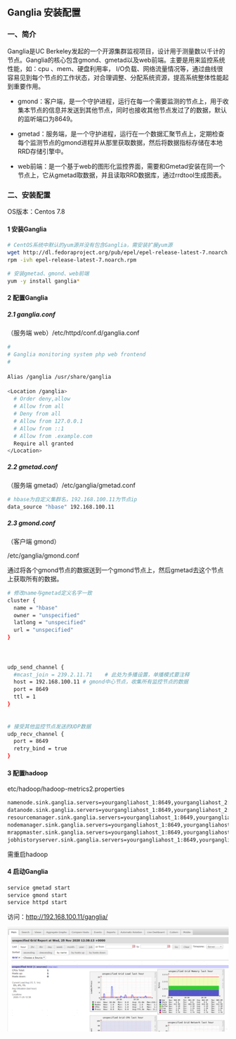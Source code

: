 ## Ganglia 安装配置

### 一、简介

Ganglia是UC Berkeley发起的一个开源集群监视项目，设计用于测量数以千计的节点。Ganglia的核心包含gmond、gmetad以及web前端。主要是用来监控系统性能，如：cpu 、mem、硬盘利用率， I/O负载、网络流量情况等，通过曲线很容易见到每个节点的工作状态，对合理调整、分配系统资源，提高系统整体性能起到重要作用。

- gmond：客户端，是一个守护进程，运行在每一个需要监测的节点上，用于收集本节点的信息并发送到其他节点，同时也接收其他节点发过了的数据，默认的监听端口为8649。

- gmetad：服务端，是一个守护进程，运行在一个数据汇聚节点上，定期检查每个监测节点的gmond进程并从那里获取数据，然后将数据指标存储在本地RRD存储引擎中。

- web前端：是一个基于web的图形化监控界面，需要和Gmetad安装在同一个节点上，它从gmetad取数据，并且读取RRD数据库，通过rrdtool生成图表。

 

### 二、安装配置

OS版本：Centos 7.8

#### 1 安装Ganglia

```bash
# CentOS系统中默认的yum源并没有包含Ganglia，需安装扩展yum源
wget http://dl.fedoraproject.org/pub/epel/epel-release-latest-7.noarch.rpm
rpm -ivh epel-release-latest-7.noarch.rpm
```

```bash
# 安装gmetad、gmond、web前端
yum -y install ganglia*
```



#### 2 配置Ganglia

##### 2.1 ganglia.conf

（服务端 web）/etc/httpd/conf.d/ganglia.conf

```bash
#
# Ganglia monitoring system php web frontend
#
 
Alias /ganglia /usr/share/ganglia
 
<Location /ganglia>
  # Order deny,allow
  # Allow from all
  # Deny from all
  # Allow from 127.0.0.1
  # Allow from ::1
  # Allow from .example.com
  Require all granted
</Location>
```



##### 2.2 gmetad.conf

（服务端 gmetad）/etc/ganglia/gmetad.conf

```bash
# hbase为自定义集群名，192.168.100.11为节点ip
data_source "hbase" 192.168.100.11
```



##### 2.3 gmond.conf

（客户端 gmond）

/etc/ganglia/gmond.conf

通过将各个gmond节点的数据送到一个gmond节点上，然后gmetad去这个节点上获取所有的数据。

```bash
# 修改name与gmetad定义名字一致
cluster {
  name = "hbase"
  owner = "unspecified"
  latlong = "unspecified"
  url = "unspecified"
}
 
 
 
udp_send_channel {
  #mcast_join = 239.2.11.71    # 此处为多播设置，单播模式要注释
  host = 192.168.100.11 # gmond中心节点，收集所有监控节点的数据
  port = 8649
  ttl = 1
}
 
 
# 接受其他监控节点发送的UDP数据
udp_recv_channel {
  port = 8649
  retry_bind = true
}
```



#### 3 配置hadoop

etc/hadoop/hadoop-metrics2.properties

```bash
namenode.sink.ganglia.servers=yourgangliahost_1:8649,yourgangliahost_2:8649
datanode.sink.ganglia.servers=yourgangliahost_1:8649,yourgangliahost_2:8649
resourcemanager.sink.ganglia.servers=yourgangliahost_1:8649,yourgangliahost_2:8649
nodemanager.sink.ganglia.servers=yourgangliahost_1:8649,yourgangliahost_2:8649
mrappmaster.sink.ganglia.servers=yourgangliahost_1:8649,yourgangliahost_2:8649
jobhistoryserver.sink.ganglia.servers=yourgangliahost_1:8649,yourgangliahost_2:8649
```

需重启hadoop



#### 4 启动Ganglia

```bash
service gmetad start
service gmond start
service httpd start
```



访问：http://192.168.100.11/ganglia/

![img](image/2020112520392583.png)